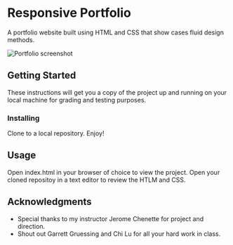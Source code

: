 # Responsive Portfolio

A portfolio website built using HTML and CSS that show cases fluid design methods.

![Portfolio screenshot](https://dr5mo5s7lqrtc.cloudfront.net/items/04461G0o0G1e3r3D1k3c/Screen%20Recording%202017-09-18%20at%2004.03%20AM.gif "Portfolio screenshot")

## Getting Started

These instructions will get you a copy of the project up and running on your local machine for grading and testing purposes.

### Installing

Clone to a local repository. Enjoy!

## Usage


Open index.html in your browser of choice to view the project.
Open your cloned repositoy in a text editor to review the HTLM and CSS.


## Acknowledgments

* Special thanks to my instructor Jerome Chenette for project and direction.
* Shout out Garrett Gruessing and Chi Lu for all your hard work in class.
